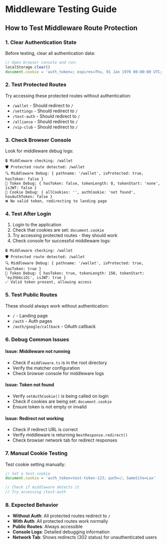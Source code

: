 # Middleware Testing Guide

## How to Test Middleware Route Protection

### 1. Clear Authentication State
Before testing, clear all authentication data:
```javascript
// Open browser console and run:
localStorage.clear()
document.cookie = 'auth_token=; expires=Thu, 01 Jan 1970 00:00:00 UTC; path=/;'
```

### 2. Test Protected Routes
Try accessing these protected routes without authentication:
- `/wallet` - Should redirect to `/`
- `/settings` - Should redirect to `/`
- `/test-auth` - Should redirect to `/`
- `/alliance` - Should redirect to `/`
- `/vip-club` - Should redirect to `/`

### 3. Check Browser Console
Look for middleware debug logs:
```
🔒 Middleware checking: /wallet
🛡️ Protected route detected: /wallet
🔍 Middleware Debug: { pathname: '/wallet', isProtected: true, hasToken: false }
🔑 Token Debug: { hasToken: false, tokenLength: 0, tokenStart: 'none', isJWT: false }
🍪 Cookie Debug: { allCookies: '', authCookie: 'not found', hasAuthToken: false }
❌ No valid token, redirecting to landing page
```

### 4. Test After Login
1. Login to the application
2. Check that cookies are set: `document.cookie`
3. Try accessing protected routes - they should work
4. Check console for successful middleware logs:
```
🔒 Middleware checking: /wallet
🛡️ Protected route detected: /wallet
🔍 Middleware Debug: { pathname: '/wallet', isProtected: true, hasToken: true }
🔑 Token Debug: { hasToken: true, tokenLength: 150, tokenStart: 'eyJhbGciOi', isJWT: true }
✅ Valid token present, allowing access
```

### 5. Test Public Routes
These should always work without authentication:
- `/` - Landing page
- `/auth` - Auth pages
- `/auth/google/callback` - OAuth callback

### 6. Debug Common Issues

#### Issue: Middleware not running
- Check if `middleware.ts` is in the root directory
- Verify the matcher configuration
- Check browser console for middleware logs

#### Issue: Token not found
- Verify `setAuthCookie()` is being called on login
- Check if cookies are being set: `document.cookie`
- Ensure token is not empty or invalid

#### Issue: Redirect not working
- Check if redirect URL is correct
- Verify middleware is returning `NextResponse.redirect()`
- Check browser network tab for redirect responses

### 7. Manual Cookie Testing
Test cookie setting manually:
```javascript
// Set a test cookie
document.cookie = 'auth_token=test-token-123; path=/; SameSite=Lax'

// Check if middleware detects it
// Try accessing /test-auth
```

### 8. Expected Behavior
- **Without Auth**: All protected routes redirect to `/`
- **With Auth**: All protected routes work normally
- **Public Routes**: Always accessible
- **Console Logs**: Detailed debugging information
- **Network Tab**: Shows redirects (302 status) for unauthenticated users
